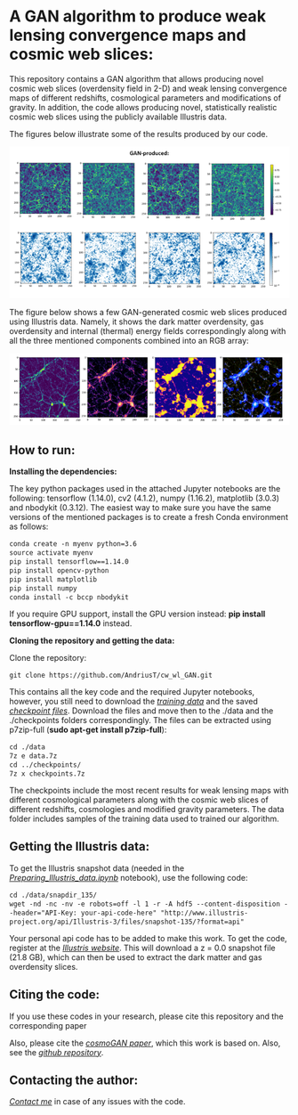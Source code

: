 # A GAN algorithm to produce weak lensing convergence maps and cosmic web slices: 


This repository contains a GAN algorithm that allows producing novel cosmic web slices (overdensity field in 2-D) and weak lensing convergence maps of different redshifts, cosmological parameters and modifications of gravity. In addition, the code allows producing novel, statistically realistic cosmic web slices using the publicly available Illustris data.   

The figures below illustrate some of the results produced by our code.

<p align="center">
<img src="./images/cosmoGAN_cw_wl_samples.png?raw=true" width="700">
</p>

The figure below shows a few GAN-generated cosmic web slices produced using Illustris data. Namely, it shows the dark matter overdensity, gas overdensity and internal (thermal) energy fields correspondingly along with all the three mentioned components combined into an RGB array:  

<p align="center">
<img src="./images/illustris_GAN_samples.png?raw=true" width="700">
</p>

## How to run:

**Installing the dependencies:**

The key python packages used in the attached Jupyter notebooks are the following: tensorflow (1.14.0), cv2 (4.1.2), numpy (1.16.2), matplotlib (3.0.3) and nbodykit (0.3.12). The easiest way to make sure you have the same versions of the mentioned packages is to create a fresh Conda environment as follows:

```
conda create -n myenv python=3.6
source activate myenv
pip install tensorflow==1.14.0
pip install opencv-python
pip install matplotlib
pip install numpy
conda install -c bccp nbodykit
```

If you require GPU support, install the GPU version instead: **pip install tensorflow-gpu==1.14.0** instead.

**Cloning the repository and getting the data:**

Clone the repository:

```
git clone https://github.com/AndriusT/cw_wl_GAN.git
```

This contains all the key code and the required Jupyter notebooks, however, you still need to download the [*training data*](https://drive.google.com/open?id=10h827ENwIfqjQg3yIXF5W-5oYbKKb_Bp) and the saved [*checkpoint files*](https://drive.google.com/open?id=1LxQZODfKyDfJM1bTanHhVY98dXVpPbiw). Download the files and move then to the ./data and the ./checkpoints folders correspondingly. The files can be extracted using p7zip-full (**sudo apt-get install p7zip-full**): 

```
cd ./data
7z e data.7z
cd ../checkpoints/
7z x checkpoints.7z
```

The checkpoints include the most recent results for weak lensing maps with different cosmological parameters along with the cosmic web slices of different redshifts, cosmologies and modified gravity parameters. The data folder includes samples of the training data used to trained our algorithm. 

## Getting the Illustris data:

To get the Illustris snapshot data (needed in the [*Preparing_Illustris_data.ipynb*](./Preparing_Illustris_data.ipynb) notebook), use the following code:

```
cd ./data/snapdir_135/
wget -nd -nc -nv -e robots=off -l 1 -r -A hdf5 --content-disposition --header="API-Key: your-api-code-here" "http://www.illustris-project.org/api/Illustris-3/files/snapshot-135/?format=api"
```

Your personal api code has to be added to make this work. To get the code, register at the [*Illustris website*](https://www.illustris-project.org/). This will download a z = 0.0 snapshot file (21.8 GB), which can then be used to extract the dark matter and gas overdensity slices. 

## Citing the code:

If you use these codes in your research, please cite this repository and the corresponding paper

Also, please cite the [*cosmoGAN paper*](https://arxiv.org/abs/1706.02390), which this work is based on. Also, see the [*github repository*](https://github.com/MustafaMustafa/cosmoGAN). 

## Contacting the author: 

[*Contact me*](mailto:andrius.tamosiunas@port.ac.uk) in case of any issues with the code. 
